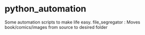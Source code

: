 # python_automation
 Some automation scripts to make life easy.
 file_segregator : Moves book/comics/images from source to desired folder